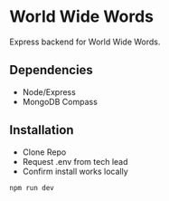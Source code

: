 # World Wide Words

Express backend for World Wide Words.

## Dependencies

- Node/Express
- MongoDB Compass

## Installation

- Clone Repo
- Request .env from tech lead
- Confirm install works locally

```bash
npm run dev
```
